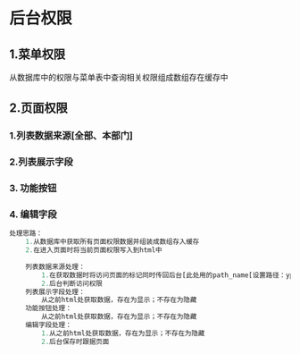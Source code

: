 # 后台权限



## 1.菜单权限

从数据库中的权限与菜单表中查询相关权限组成数组存在缓存中

## 2.页面权限

### 1.列表数据来源[全部、本部门]

### 2.列表展示字段

### 3. 功能按钮

### 4. 编辑字段

```php
处理思路：
	1.从数据库中获取所有页面权限数据并组装成数组存入缓存
	2.在进入页面时将当前页面权限写入到html中
    
    列表数据来源处理：
    	1.在获取数据时将访问页面的标记同时传回后台[此处用的path_name[设置路径：ypt/public/static/js/system.js]]
    	2.后台判断访问权限
    列表展示字段处理：
    	从之前html处获取数据，存在为显示；不存在为隐藏
    功能按钮处理：
    	从之前html处获取数据，存在为显示；不存在为隐藏
    编辑字段处理：
    	1.从之前html处获取数据，存在为显示；不存在为隐藏
    	2.后台保存时跟据页面
    

```





